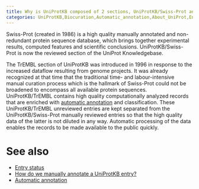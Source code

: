 ```yaml
---
title: Why is UniProtKB composed of 2 sections, UniProtKB/Swiss-Prot and UniProtKB/TrEMBL?
categories: UniProtKB,Biocuration,Automatic_annotation,About_UniProt,Entry_information,faq
---
```


Swiss-Prot (created in 1986) is a high quality manually annotated and non-redundant protein sequence database, which brings together experimental results, computed features and scientific conclusions. UniProtKB/Swiss-Prot is now the reviewed section of the UniProt Knowledgebase.

The TrEMBL section of UniProtKB was introduced in 1996 in response to the increased dataflow resulting from genome projects. It was already recognized at that time that the traditional time- and labour-intensive manual curation process which is the hallmark of Swiss-Prot could not be broadened to encompass all available protein sequences. UniProtKB/TrEMBL contains high quality computationally analyzed records that are enriched with [automatic annotation](https://www.uniprot.org/help/automatic%5Fannotation) and classification. These UniProtKB/TrEMBL unreviewed entries are kept separated from the UniProtKB/Swiss-Prot manually reviewed entries so that the high quality data of the latter is not diluted in any way. Automatic processing of the data enables the records to be made available to the public quickly.

# See also

-   [Entry status](https://www.uniprot.org/help/entry%5Fstatus)
-   [How do we manually annotate a UniProtKB entry?](https://www.uniprot.org/help/manual%5Fcuration)
-   [Automatic annotation](https://www.uniprot.org/help/automatic%5Fannotation)
